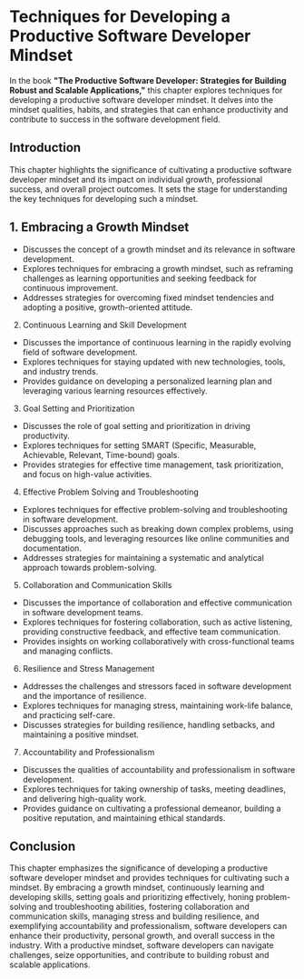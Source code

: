 Techniques for Developing a Productive Software Developer Mindset
==========================================================================

In the book **"The Productive Software Developer: Strategies for Building Robust and Scalable Applications,"** this chapter explores techniques for developing a productive software developer mindset. It delves into the mindset qualities, habits, and strategies that can enhance productivity and contribute to success in the software development field.

Introduction
------------

This chapter highlights the significance of cultivating a productive software developer mindset and its impact on individual growth, professional success, and overall project outcomes. It sets the stage for understanding the key techniques for developing such a mindset.

1\. Embracing a Growth Mindset
-----------------------------

* Discusses the concept of a growth mindset and its relevance in software development.
* Explores techniques for embracing a growth mindset, such as reframing challenges as learning opportunities and seeking feedback for continuous improvement.
* Addresses strategies for overcoming fixed mindset tendencies and adopting a positive, growth-oriented attitude.

2. Continuous Learning and Skill Development

* Discusses the importance of continuous learning in the rapidly evolving field of software development.
* Explores techniques for staying updated with new technologies, tools, and industry trends.
* Provides guidance on developing a personalized learning plan and leveraging various learning resources effectively.

3. Goal Setting and Prioritization

* Discusses the role of goal setting and prioritization in driving productivity.
* Explores techniques for setting SMART (Specific, Measurable, Achievable, Relevant, Time-bound) goals.
* Provides strategies for effective time management, task prioritization, and focus on high-value activities.

4. Effective Problem Solving and Troubleshooting

* Explores techniques for effective problem-solving and troubleshooting in software development.
* Discusses approaches such as breaking down complex problems, using debugging tools, and leveraging resources like online communities and documentation.
* Addresses strategies for maintaining a systematic and analytical approach towards problem-solving.

5. Collaboration and Communication Skills

* Discusses the importance of collaboration and effective communication in software development teams.
* Explores techniques for fostering collaboration, such as active listening, providing constructive feedback, and effective team communication.
* Provides insights on working collaboratively with cross-functional teams and managing conflicts.

6. Resilience and Stress Management

* Addresses the challenges and stressors faced in software development and the importance of resilience.
* Explores techniques for managing stress, maintaining work-life balance, and practicing self-care.
* Discusses strategies for building resilience, handling setbacks, and maintaining a positive mindset.

7. Accountability and Professionalism

* Discusses the qualities of accountability and professionalism in software development.
* Explores techniques for taking ownership of tasks, meeting deadlines, and delivering high-quality work.
* Provides guidance on cultivating a professional demeanor, building a positive reputation, and maintaining ethical standards.

Conclusion
----------

This chapter emphasizes the significance of developing a productive software developer mindset and provides techniques for cultivating such a mindset. By embracing a growth mindset, continuously learning and developing skills, setting goals and prioritizing effectively, honing problem-solving and troubleshooting abilities, fostering collaboration and communication skills, managing stress and building resilience, and exemplifying accountability and professionalism, software developers can enhance their productivity, personal growth, and overall success in the industry. With a productive mindset, software developers can navigate challenges, seize opportunities, and contribute to building robust and scalable applications.
